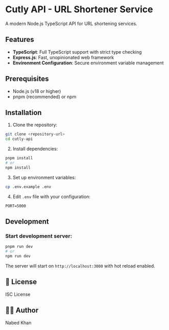 # Cutly API - URL Shortener Service

A modern Node.js TypeScript API for URL shortening services.

## Features

- **TypeScript**: Full TypeScript support with strict type checking
- **Express.js**: Fast, unopinionated web framework
- **Environment Configuration**: Secure environment variable management

## Prerequisites

- Node.js (v18 or higher)
- pnpm (recommended) or npm

## Installation

1. Clone the repository:

```bash
git clone <repository-url>
cd cutly-api
```

2. Install dependencies:

```bash
pnpm install
# or
npm install
```

3. Set up environment variables:

```bash
cp .env.example .env
```

4. Edit `.env` file with your configuration:

```env
PORT=5000
```

## Development

### Start development server:

```bash
pnpm run dev
# or
npm run dev
```

The server will start on `http://localhost:3000` with hot reload enabled.

## 📄 License

ISC License

## 👨‍💻 Author

Nabed Khan
